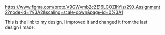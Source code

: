 https://www.figma.com/proto/V9GWvmb2cZE16LCOZIhYlz/290_Assignment2?node-id=1%3A2&scaling=scale-down&page-id=0%3A1

This is the link to my design. I improved it and changed it from the last design I made.
